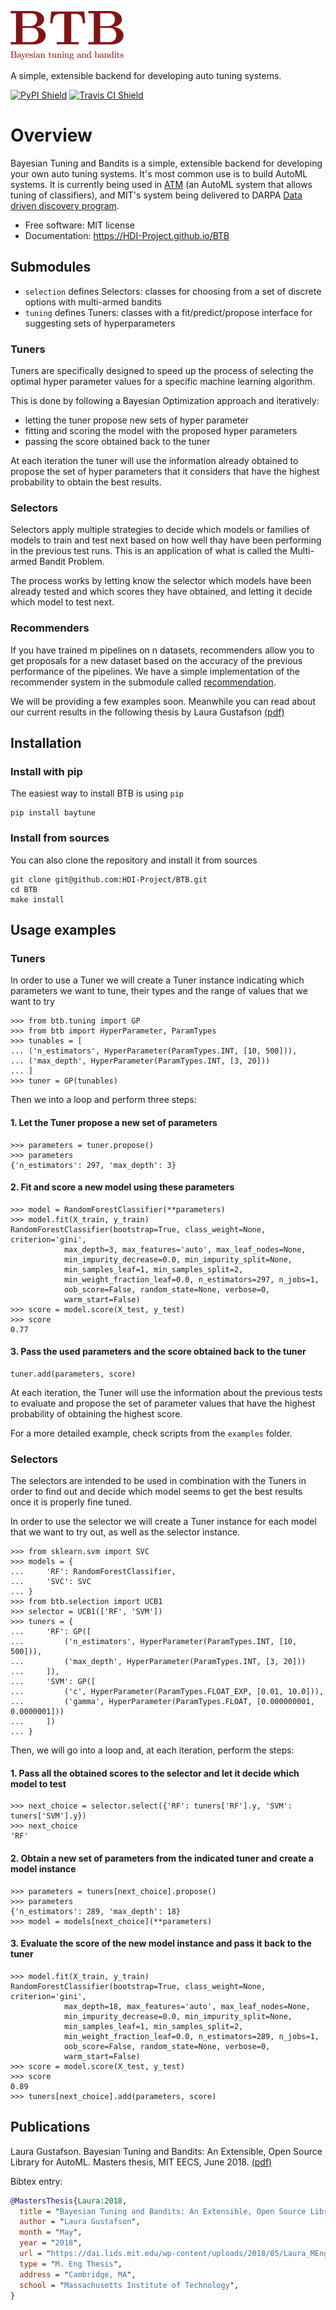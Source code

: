 ![](_static/BTB-Icon-small.png)

A simple, extensible backend for developing auto tuning systems.

[![PyPI Shield](https://img.shields.io/pypi/v/baytune.svg)](https://pypi.python.org/pypi/baytune)
[![Travis CI Shield](https://travis-ci.org/HDI-Project/BTB.svg?branch=master)](https://travis-ci.org/HDI-Project/BTB)

# Overview

Bayesian Tuning and Bandits is a simple, extensible backend for developing your own auto tuning systems. It's most common use is to build AutoML systems. It is currently being used in [ATM](https://github.com/HDI-Project/ATM) (an AutoML system that allows tuning of classifiers), and MIT's system being delivered to DARPA [Data driven discovery program](https://www.darpa.mil/program/data-driven-discovery-of-models). 

* Free software: MIT license
* Documentation: https://HDI-Project.github.io/BTB

## Submodules

* `selection` defines Selectors: classes for choosing from a set of discrete
  options with multi-armed bandits
* `tuning` defines Tuners: classes with a fit/predict/propose interface for
  suggesting sets of hyperparameters

### Tuners

Tuners are specifically designed to speed up the process of selecting the
optimal hyper parameter values for a specific machine learning algorithm.

This is done by following a Bayesian Optimization approach and iteratively:

* letting the tuner propose new sets of hyper parameter
* fitting and scoring the model with the proposed hyper parameters
* passing the score obtained back to the tuner

At each iteration the tuner will use the information already obtained to propose
the set of hyper parameters that it considers that have the highest probability
to obtain the best results.

### Selectors

Selectors apply multiple strategies to decide which models or families of models to
train and test next based on how well thay have been performing in the previous test runs.
This is an application of what is called the Multi-armed Bandit Problem.

The process works by letting know the selector which models have been already tested
and which scores they have obtained, and letting it decide which model to test next.

### Recommenders 
If you have trained m pipelines on n datasets, recommenders allow you to get proposals for a new dataset based on the accuracy of the previous performance of the pipelines. We have a simple implementation of the recommender system in the submodule called [recommendation](https://github.com/HDI-Project/BTB/tree/master/btb/recommendation). 

We will be providing a few examples soon. Meanwhile you can read about our current results in the following thesis by Laura Gustafson [(pdf)](https://dai.lids.mit.edu/wp-content/uploads/2018/05/Laura_MEng_Final.pdf)


## Installation

### Install with pip

The easiest way to install BTB is using `pip`

```
pip install baytune
```

### Install from sources

You can also clone the repository and install it from sources

```
git clone git@github.com:HDI-Project/BTB.git
cd BTB
make install
```

## Usage examples

### Tuners

In order to use a Tuner we will create a Tuner instance indicating which parameters
we want to tune, their types and the range of values that we want to try

```
>>> from btb.tuning import GP
>>> from btb import HyperParameter, ParamTypes
>>> tunables = [
... ('n_estimators', HyperParameter(ParamTypes.INT, [10, 500])),
... ('max_depth', HyperParameter(ParamTypes.INT, [3, 20]))
... ]
>>> tuner = GP(tunables)
```

Then we into a loop and perform three steps:

#### 1. Let the Tuner propose a new set of parameters

```
>>> parameters = tuner.propose()
>>> parameters
{'n_estimators': 297, 'max_depth': 3}
```

#### 2. Fit and score a new model using these parameters

```
>>> model = RandomForestClassifier(**parameters)
>>> model.fit(X_train, y_train)
RandomForestClassifier(bootstrap=True, class_weight=None, criterion='gini',
            max_depth=3, max_features='auto', max_leaf_nodes=None,
            min_impurity_decrease=0.0, min_impurity_split=None,
            min_samples_leaf=1, min_samples_split=2,
            min_weight_fraction_leaf=0.0, n_estimators=297, n_jobs=1,
            oob_score=False, random_state=None, verbose=0,
            warm_start=False)
>>> score = model.score(X_test, y_test)
>>> score
0.77
```

#### 3. Pass the used parameters and the score obtained back to the tuner

```
tuner.add(parameters, score)
```

At each iteration, the Tuner will use the information about the previous tests
to evaluate and propose the set of parameter values that have the highest probability
of obtaining the highest score.

For a more detailed example, check scripts from the `examples` folder.

### Selectors

The selectors are intended to be used in combination with the Tuners in order to find
out and decide which model seems to get the best results once it is properly fine tuned.

In order to use the selector we will create a Tuner instance for each model that
we want to try out, as well as the selector instance.

```
>>> from sklearn.svm import SVC
>>> models = {
...     'RF': RandomForestClassifier,
...     'SVC': SVC
... }
>>> from btb.selection import UCB1
>>> selector = UCB1(['RF', 'SVM'])
>>> tuners = {
...     'RF': GP([
...         ('n_estimators', HyperParameter(ParamTypes.INT, [10, 500])),
...         ('max_depth', HyperParameter(ParamTypes.INT, [3, 20]))
...     ]),
...     'SVM': GP([
...         ('c', HyperParameter(ParamTypes.FLOAT_EXP, [0.01, 10.0])),
...         ('gamma', HyperParameter(ParamTypes.FLOAT, [0.000000001, 0.0000001]))
...     ])
... }
```

Then, we will go into a loop and, at each iteration, perform the steps:

#### 1. Pass all the obtained scores to the selector and let it decide which model to test

```
>>> next_choice = selector.select({'RF': tuners['RF'].y, 'SVM': tuners['SVM'].y})
>>> next_choice
'RF'
```

#### 2. Obtain a new set of parameters from the indicated tuner and create a model instance

```
>>> parameters = tuners[next_choice].propose()
>>> parameters
{'n_estimators': 289, 'max_depth': 18}
>>> model = models[next_choice](**parameters)
```

#### 3. Evaluate the score of the new model instance and pass it back to the tuner

```
>>> model.fit(X_train, y_train)
RandomForestClassifier(bootstrap=True, class_weight=None, criterion='gini',
            max_depth=18, max_features='auto', max_leaf_nodes=None,
            min_impurity_decrease=0.0, min_impurity_split=None,
            min_samples_leaf=1, min_samples_split=2,
            min_weight_fraction_leaf=0.0, n_estimators=289, n_jobs=1,
            oob_score=False, random_state=None, verbose=0,
            warm_start=False)
>>> score = model.score(X_test, y_test)
>>> score
0.89
>>> tuners[next_choice].add(parameters, score)
```


## Publications 

Laura Gustafson. Bayesian Tuning and Bandits: An Extensible, Open Source Library for AutoML. Masters thesis, MIT EECS, June 2018. [(pdf)](https://dai.lids.mit.edu/wp-content/uploads/2018/05/Laura_MEng_Final.pdf)

Bibtex entry:

```bibtex 
@MastersThesis{Laura:2018,
  title = "Bayesian Tuning and Bandits: An Extensible, Open Source Library for AutoML",
  author = "Laura Gustafson",
  month = "May",
  year = "2018",
  url = "https://dai.lids.mit.edu/wp-content/uploads/2018/05/Laura_MEng_Final.pdf",
  type = "M. Eng Thesis",
  address = "Cambridge, MA",
  school = "Massachusetts Institute of Technology",
}
```

